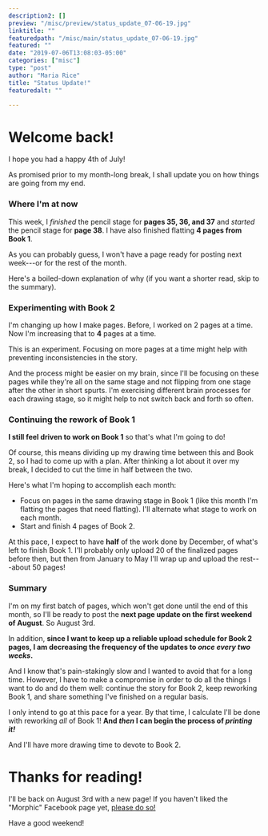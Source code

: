 ```yaml
---
description2: []
preview: "/misc/preview/status_update_07-06-19.jpg"
linktitle: ""
featuredpath: "/misc/main/status_update_07-06-19.jpg"
featured: ""
date: "2019-07-06T13:08:03-05:00"
categories: ["misc"]
type: "post"
author: "Maria Rice"
title: "Status Update!"
featuredalt: ""

---
```


# Welcome back! 

I hope you had a happy 4th of July!

As promised prior to my month-long break, I shall update you on how things are going from my end.

### Where I'm at now

This week, I _finished_ the pencil stage for **pages 35, 36, and 37** and _started_ the pencil stage for **page 38**. I have also finished flatting **4 pages from Book 1**. 

As you can probably guess, I won't have a page ready for posting next week---or for the rest of the month.

Here's a boiled-down explanation of why (if you want a shorter read, skip to the summary).

### Experimenting with Book 2

I'm changing up how I make pages. Before, I worked on 2 pages at a time. Now I'm increasing that to **4** pages at a time. 

This is an experiment. Focusing on more pages at a time might help with preventing inconsistencies in the story. 

And the process might be easier on my brain, since I'll be focusing on these pages while they're all on the same stage and not flipping from one stage after the other in short spurts. I'm exercising different brain processes for each drawing stage, so it might help to not switch back and forth so often. 

### Continuing the rework of Book 1

**I still feel driven to work on Book 1** so that's what I'm going to do! 

Of course, this means dividing up my drawing time between this and Book 2, so I had to come up with a plan. 
After thinking a lot about it over my break, I decided to cut the time in half between the two. 

Here's what I'm hoping to accomplish each month:

* Focus on pages in the same drawing stage in Book 1 (like this month I'm flatting the pages that need flatting). I'll alternate what stage to work on each month. 
* Start and finish 4 pages of Book 2. 

At this pace, I expect to have **half** of the work done by December, of what's left to finish Book 1. I'll probably only upload 20 of the finalized pages before then, but then from January to May I'll wrap up and upload the rest---about 50 pages! 

### Summary

I'm on my first batch of pages, which won't get done until the end of this month, so I'll be ready to post the **next page update on the first weekend of August**. So August 3rd. 

In addition, **since I want to keep up a reliable upload schedule for Book 2 pages, I am decreasing the frequency of the updates to _once every two weeks_.** 

And I know that's pain-stakingly slow and I wanted to avoid that for a long time. However, I have to make a compromise in order to do all the things I want to do and do them well: continue the story for Book 2, keep reworking Book 1, and share something I've finished on a regular basis. 

I only intend to go at this pace for a year. By that time, I calculate I'll be done with reworking _all_ of Book 1! **And _then_ I can begin the process of _printing it!_**

And I'll have more drawing time to devote to Book 2.

# Thanks for reading!

I'll be back on August 3rd with a new page! If you haven't liked the "Morphic" Facebook page yet, [please do so!](https://www.facebook.com/MorphicGraphicNovel/)

Have a good weekend!
